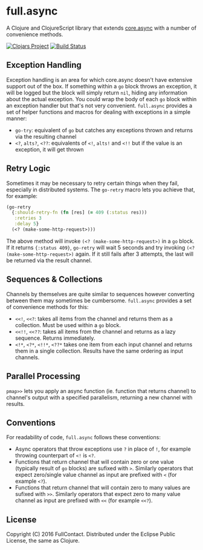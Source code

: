 # full.async

A Clojure and ClojureScript library that extends [core.async](https://github.com/clojure/core.async)
with a number of convenience methods.

[![Clojars Project](https://img.shields.io/clojars/v/fullcontact/full.async.svg)](https://clojars.org/fullcontact/full.async)
[![Build Status](https://travis-ci.org/fullcontact/full.async.svg?branch=master)](https://travis-ci.org/fullcontact/full.async)

## Exception Handling

Exception handling is an area for which core.async doesn't have extensive
support out of the box. If something within a `go` block throws an exception, it
will be logged but the block will simply return `nil`, hiding any information
about the actual exception. You could wrap the body of each `go` block within an
exception handler but that's  not very convenient. `full.async` provides a set of
helper functions and macros for dealing with exceptions in a simple manner:

* `go-try`: equivalent of `go` but catches any exceptions thrown and returns via
the resulting channel
* `<?`, `alts?`, `<??`: equivalents of `<!`, `alts!` and `<!!` but if the value
is an exception, it will get thrown

## Retry Logic

Sometimes it may be necessary to retry certain things when they fail,
especially in distributed systems. The `go-retry` macro lets you achieve that,
for example:

```clojure
(go-retry
  {:should-retry-fn (fn [res] (= 409 (:status res)))
   :retries 3
   :delay 5}
  (<? (make-some-http-request>)))
```

The above method will invoke `(<? (make-some-http-request>)` in a `go` block. If
it returns `{:status 409}`, `go-retry` will wait 5 seconds and try invoking
`(<? (make-some-http-request>)` again. If it still fails after 3 attempts, the
last will be returned via the result channel.

## Sequences & Collections

Channels by themselves are quite similar to sequences however converting between
them may sometimes be cumbersome. `full.async` provides a set of convenience
methods for this:

* `<<!`, `<<?`: takes all items from the channel and returns them as a collection.
Must be used within a `go` block.
* `<<!!`, `<<??`: takes all items from the channel and returns as a lazy
sequence. Returns immediately.
* `<!*`, `<?*`, `<!!*`, `<??*` takes one item from each input channel and
returns them in a single collection. Results have the same ordering as input
channels.

## Parallel Processing

`pmap>>` lets you apply an async function (ie. function that returns channel) to
channel's output with a specified parallelism, returning a new channel with
results.

## Conventions

For readability of code, `full.async` follows these conventions:
* Async operators that throw exceptions use `?` in place of `!`, for example
throwing counterpart of `<!` is `<?`.
* Functions that return channel that will contain zero or one value (typically
result of `go` blocks) are sufixed with `>`. Similarly operators that expect
zero/single value channel as input are prefixed with `<` (for example `<?`).
* Functions that return channel that will contain zero to many values are
sufixed with `>>`. Similarly operators that expect zero to many value channel as
input are prefixed with `<<` (for example `<<?`).

## License

Copyright (C) 2016 FullContact. Distributed under the Eclipse Public License, the same as Clojure.
